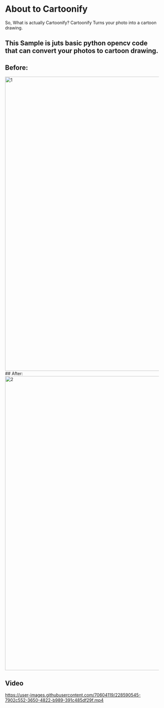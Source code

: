 # About to Cartoonify
So, What is actually Cartoonify? 
Cartoonify Turns your photo into a cartoon drawing.
## This Sample is juts basic python opencv code that can convert your photos to cartoon drawing.

## Before:
<img width="960" alt="1" src="https://user-images.githubusercontent.com/70604119/228589785-37abef01-afba-4f63-92cf-8725a9637dab.png">
## After:
<img width="960" alt="2" src="https://user-images.githubusercontent.com/70604119/228590367-ce104d7f-8276-483e-b603-5aa142ddffe2.png">

## Video

https://user-images.githubusercontent.com/70604119/228590545-7902c552-3650-4822-b989-391c485df29f.mp4



